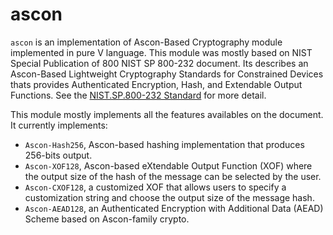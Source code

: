 # ascon

`ascon` is an implementation of Ascon-Based Cryptography module implemented in pure V language.
This module was mostly based on NIST Special Publication of 800 NIST SP 800-232 document.
Its describes an Ascon-Based Lightweight Cryptography Standards for Constrained Devices 
thats provides Authenticated Encryption, Hash, and Extendable Output Functions.
See the [NIST.SP.800-232 Standard](https://doi.org/10.6028/NIST.SP.800-232) for more detail.

This module mostly implements all the features availables on the document.
It currently implements:
- `Ascon-Hash256`, Ascon-based hashing implementation that produces 256-bits output.
- `Ascon-XOF128`, Ascon-based eXtendable Output Function (XOF) where the output size of 
the hash of the message can be selected by the user.
- `Ascon-CXOF128`, a customized XOF that allows users to specify a customization
string and choose the output size of the message hash.
- `Ascon-AEAD128`, an Authenticated Encryption with Additional Data (AEAD) Scheme based
on Ascon-family crypto.
